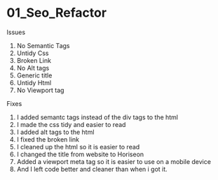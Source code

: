 # 01_Seo_Refactor

Issues
1. No Semantic Tags
2. Untidy Css
3. Broken Link
4. No Alt tags
5. Generic title 
6. Untidy Html
7. No Viewport tag

Fixes
1. I added semantc tags instead of the div tags to the html
2. I made the css tidy and easier to read
3. I added alt tags to the html
4. I fixed the broken link
5. I cleaned up the html so it is easier to read
6. I changed the title from website to Horiseon
7. Added a viewport meta tag so it is easier to use on a mobile device
8. And I left code better and cleaner than when i got it. 

